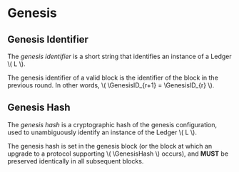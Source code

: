 $$
\newcommand \Genesis {\mathrm{Genesis}}
\newcommand \GenesisID {\Genesis{\mathrm{ID}}}
\newcommand \Hash {\mathrm{Hash}}
\newcommand \GenesisHash {\Genesis\Hash}
$$

# Genesis

## Genesis Identifier

The _genesis identifier_ is a short string that identifies an instance of a Ledger
\\( L \\).

The genesis identifier of a valid block is the identifier of the block in the previous
round. In other words, \\( \GenesisID_{r+1} = \GenesisID_{r} \\).

## Genesis Hash

The _genesis hash_ is a cryptographic hash of the genesis configuration, used to unambiguously
identify an instance of the Ledger \\( L \\).

The genesis hash is set in the genesis block (or the block at which an upgrade to
a protocol supporting \\( \GenesisHash \\) occurs), and **MUST** be preserved identically
in all subsequent blocks.
